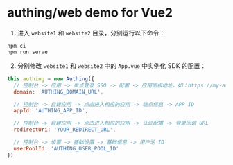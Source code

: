 # authing/web demo for Vue2

1. 进入 `website1` 和 `website2` 目录，分别运行以下命令：

``` shell
npm ci
npm run serve
```

2. 分别修改 `website1` 和 `website2` 中的 `App.vue` 中实例化 SDK 的配置：

``` javascript
this.authing = new Authing({
  // 控制台 -> 应用 -> 单点登录 SSO -> 配置 -> 应用面板地址，如：https://my-awesome-sso.authing.cn
  domain: 'AUTHING_DOMAIN_URL',

  // 控制台 -> 自建应用 -> 点击进入相应的应用 -> 端点信息 -> APP ID
  appId: 'AUTHING_APP_ID',

  // 控制台 -> 自建应用 -> 点击进入相应的应用 -> 认证配置 -> 登录回调 URL
  redirectUri: 'YOUR_REDIRECT_URL',

  // 控制台 -> 设置 -> 基础设置 -> 基础信息 -> 用户池 ID
  userPoolId: 'AUTHING_USER_POOL_ID'
})
```
